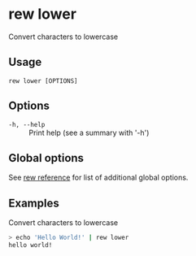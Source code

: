 # rew lower

Convert characters to lowercase

## Usage

```
rew lower [OPTIONS]
```

## Options

<dl>

<dt><code>-h, --help</code></dt>
<dd>
Print help (see a summary with '-h')
</dd>
</dl>

## Global options

See [rew reference](rew.md#global-options) for list of additional global options.

## Examples

Convert characters to lowercase

```sh
> echo 'Hello World!' | rew lower
hello world!
```
